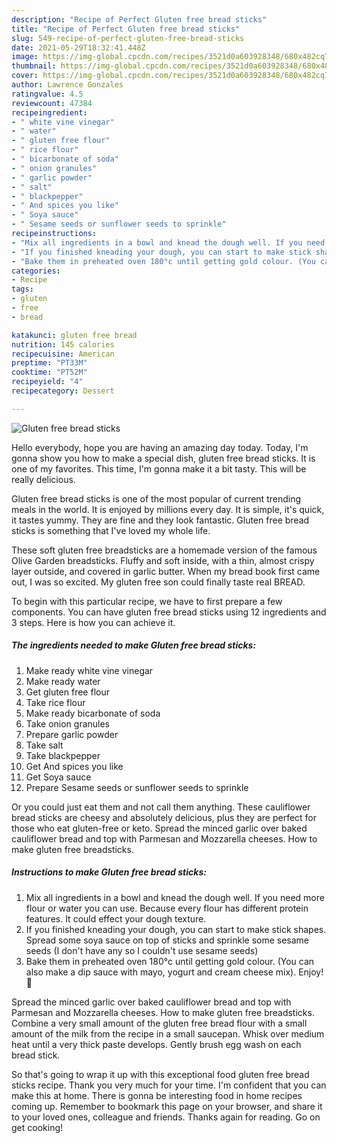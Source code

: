 ```yaml
---
description: "Recipe of Perfect Gluten free bread sticks"
title: "Recipe of Perfect Gluten free bread sticks"
slug: 549-recipe-of-perfect-gluten-free-bread-sticks
date: 2021-05-29T18:32:41.448Z
image: https://img-global.cpcdn.com/recipes/3521d0a603928348/680x482cq70/gluten-free-bread-sticks-recipe-main-photo.jpg
thumbnail: https://img-global.cpcdn.com/recipes/3521d0a603928348/680x482cq70/gluten-free-bread-sticks-recipe-main-photo.jpg
cover: https://img-global.cpcdn.com/recipes/3521d0a603928348/680x482cq70/gluten-free-bread-sticks-recipe-main-photo.jpg
author: Lawrence Gonzales
ratingvalue: 4.5
reviewcount: 47384
recipeingredient:
- " white vine vinegar"
- " water"
- " gluten free flour"
- " rice flour"
- " bicarbonate of soda"
- " onion granules"
- " garlic powder"
- " salt"
- " blackpepper"
- " And spices you like"
- " Soya sauce"
- " Sesame seeds or sunflower seeds to sprinkle"
recipeinstructions:
- "Mix all ingredients in a bowl and knead the dough well. If you need more flour or water you can use. Because every flour has different protein features. It could effect your dough texture."
- "If you finished kneading your dough, you can start to make stick shapes. Spread some soya sauce on top of sticks and sprinkle some sesame seeds (I don&#39;t have any so I couldn&#39;t use sesame seeds)"
- "Bake them in preheated oven 180°c until getting gold colour. (You can also make a dip sauce with mayo, yogurt and cream cheese mix). Enjoy! 🥰"
categories:
- Recipe
tags:
- gluten
- free
- bread

katakunci: gluten free bread 
nutrition: 145 calories
recipecuisine: American
preptime: "PT33M"
cooktime: "PT52M"
recipeyield: "4"
recipecategory: Dessert

---
```



![Gluten free bread sticks](https://img-global.cpcdn.com/recipes/3521d0a603928348/680x482cq70/gluten-free-bread-sticks-recipe-main-photo.jpg)

Hello everybody, hope you are having an amazing day today. Today, I'm gonna show you how to make a special dish, gluten free bread sticks. It is one of my favorites. This time, I'm gonna make it a bit tasty. This will be really delicious.

Gluten free bread sticks is one of the most popular of current trending meals in the world. It is enjoyed by millions every day. It is simple, it's quick, it tastes yummy. They are fine and they look fantastic. Gluten free bread sticks is something that I've loved my whole life.

These soft gluten free breadsticks are a homemade version of the famous Olive Garden breadsticks. Fluffy and soft inside, with a thin, almost crispy layer outside, and covered in garlic butter. When my bread book first came out, I was so excited. My gluten free son could finally taste real BREAD.


To begin with this particular recipe, we have to first prepare a few components. You can have gluten free bread sticks using 12 ingredients and 3 steps. Here is how you can achieve it.

<!--inarticleads1-->

##### The ingredients needed to make Gluten free bread sticks:

1. Make ready  white vine vinegar
1. Make ready  water
1. Get  gluten free flour
1. Take  rice flour
1. Make ready  bicarbonate of soda
1. Take  onion granules
1. Prepare  garlic powder
1. Take  salt
1. Take  blackpepper
1. Get  And spices you like
1. Get  Soya sauce
1. Prepare  Sesame seeds or sunflower seeds to sprinkle


Or you could just eat them and not call them anything. These cauliflower bread sticks are cheesy and absolutely delicious, plus they are perfect for those who eat gluten-free or keto. Spread the minced garlic over baked cauliflower bread and top with Parmesan and Mozzarella cheeses. How to make gluten free breadsticks. 

<!--inarticleads2-->

##### Instructions to make Gluten free bread sticks:

1. Mix all ingredients in a bowl and knead the dough well. If you need more flour or water you can use. Because every flour has different protein features. It could effect your dough texture.
1. If you finished kneading your dough, you can start to make stick shapes. Spread some soya sauce on top of sticks and sprinkle some sesame seeds (I don&#39;t have any so I couldn&#39;t use sesame seeds)
1. Bake them in preheated oven 180°c until getting gold colour. (You can also make a dip sauce with mayo, yogurt and cream cheese mix). Enjoy! 🥰


Spread the minced garlic over baked cauliflower bread and top with Parmesan and Mozzarella cheeses. How to make gluten free breadsticks. Combine a very small amount of the gluten free bread flour with a small amount of the milk from the recipe in a small saucepan. Whisk over medium heat until a very thick paste develops. Gently brush egg wash on each bread stick. 

So that's going to wrap it up with this exceptional food gluten free bread sticks recipe. Thank you very much for your time. I'm confident that you can make this at home. There is gonna be interesting food in home recipes coming up. Remember to bookmark this page on your browser, and share it to your loved ones, colleague and friends. Thanks again for reading. Go on get cooking!
